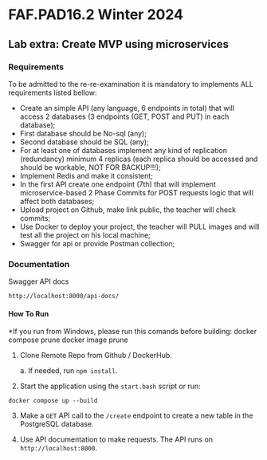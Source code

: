 # FAF.PAD16.2 Winter 2024

## Lab extra: Create MVP using microservices

### Requirements

To be admitted to the re-re-examination it is mandatory to implements ALL requirements listed bellow:

- Create an simple API (any language, 6 endpoints in total) that will access 2 databases (3 endpoints (GET, POST and PUT) in each database);
- First database should be No-sql (any);
- Second database should be SQL (any);
- For at least one of databases implement any kind of replication (redundancy) minimum 4 replicas (each replica should be accessed and should be workable, NOT FOR BACKUP!!!);
- Implement Redis and make it consistent;
- In the first API create one endpoint (7th) that will implement microservice-based 2 Phase Commits for POST requests logic that will affect both databases;
- Upload project on Github, make link public, the teacher will check commits;
- Use Docker to deploy your project, the teacher will PULL images and will test all the project on his local machine;
- Swagger for api or provide Postman collection;

### Documentation

Swagger API docs

```
http://localhost:8000/api-docs/
```

#### How To Run

*If you run from Windows, please run this comands before building:
docker compose prune
docker image prune

1. Clone Remote Repo from Github / DockerHub.

   a. If needed, run `npm install`.

2. Start the application using the `start.bash` script or run:

```
docker compose up --build
```

3. Make a `GET` API call to the `/create` endpoint to create a new table in the PostgreSQL database.

4. Use API documentation to make requests. The API runs on `http://localhost:8000`.
